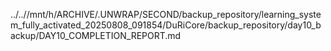 ../..//mnt/h/ARCHIVE/.UNWRAP/SECOND/backup_repository/learning_system_fully_activated_20250808_091854/DuRiCore/backup_repository/day10_backup/DAY10_COMPLETION_REPORT.md